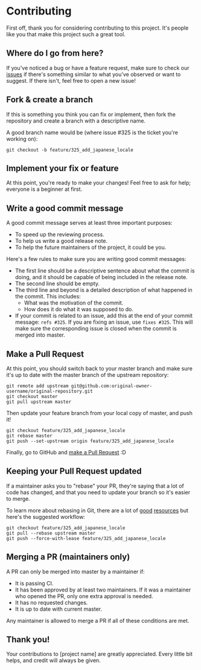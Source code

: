 # Contributing

First off, thank you for considering contributing to this project. It's people like you that make this project such a great tool.

## Where do I go from here?

If you've noticed a bug or have a feature request, make sure to check our [issues](https://github.com/yourusername/yourprojectname/issues) if there's something similar to what you've observed or want to suggest. If there isn't, feel free to open a new issue!

## Fork & create a branch

If this is something you think you can fix or implement, then fork the repository and create a branch with a descriptive name.

A good branch name would be (where issue #325 is the ticket you're working on):

```shell
git checkout -b feature/325_add_japanese_locale
```

## Implement your fix or feature

At this point, you're ready to make your changes! Feel free to ask for help; everyone is a beginner at first.

## Write a good commit message

A good commit message serves at least three important purposes:

- To speed up the reviewing process.
- To help us write a good release note.
- To help the future maintainers of the project, it could be you.

Here's a few rules to make sure you are writing good commit messages:

- The first line should be a descriptive sentence about what the commit is doing, and it should be capable of being included in the release note.
- The second line should be empty.
- The third line and beyond is a detailed description of what happened in the commit. This includes:
    - What was the motivation of the commit.
    - How does it do what it was supposed to do.
- If your commit is related to an issue, add this at the end of your commit message: `refs #325`. If you are fixing an issue, use `fixes #325`. This will make sure the corresponding issue is closed when the commit is merged into master.

## Make a Pull Request

At this point, you should switch back to your master branch and make sure it's up to date with the master branch of the upstream repository:

```shell
git remote add upstream git@github.com:original-owner-username/original-repository.git
git checkout master
git pull upstream master
```

Then update your feature branch from your local copy of master, and push it!

```shell
git checkout feature/325_add_japanese_locale
git rebase master
git push --set-upstream origin feature/325_add_japanese_locale
```

Finally, go to GitHub and [make a Pull Request](https://help.github.com/en/github/collaborating-with-issues-and-pull-requests/creating-a-pull-request) :D

## Keeping your Pull Request updated

If a maintainer asks you to "rebase" your PR, they're saying that a lot of code has changed, and that you need to update your branch so it's easier to merge.

To learn more about rebasing in Git, there are a lot of [good](https://git-scm.com/book/en/v2/Git-Branching-Rebasing) [resources](https://www.atlassian.com/git/tutorials/rewriting-history/git-rebase) but here's the suggested workflow:

```shell
git checkout feature/325_add_japanese_locale
git pull --rebase upstream master
git push --force-with-lease feature/325_add_japanese_locale
```

## Merging a PR (maintainers only)

A PR can only be merged into master by a maintainer if:

- It is passing CI.
- It has been approved by at least two maintainers. If it was a maintainer who opened the PR, only one extra approval is needed.
- It has no requested changes.
- It is up to date with current master.

Any maintainer is allowed to merge a PR if all of these conditions are met.

## Thank you!

Your contributions to [project name] are greatly appreciated. Every little bit helps, and credit will always be given.
